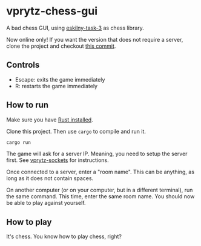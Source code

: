 # vprytz-chess-gui

A bad chess GUI, using [eskilny-task-3](https://github.com/IndaPlus22/eskilny-task-3) as chess library.

Now online only! If you want the version that does not require a server, clone the project and checkout [this commit](https://github.com/IndaPlus22/vprytz-chess-gui/commit/3fa51b5c58a6f71a75171339c7ca39ec5ff3f468).

## Controls

- Escape: exits the game immediately
- R: restarts the game immediately

## How to run

Make sure you have [Rust installed](https://www.rust-lang.org/tools/install).

Clone this project. Then use `cargo` to compile and run it.

```bash
cargo run
```

The game will ask for a server IP. Meaning, you need to setup the server first. See [vprytz-sockets](https://github.com/IndaPlus22/vprytz-sockets) for instructions.

Once connected to a server, enter a "room name". This can be anything, as long as it does not contain spaces.

On another computer (or on your computer, but in a different terminal), run the same command. This time, enter the same room name. You should now be able to play against yourself.

## How to play

It's chess. You know how to play chess, right?
